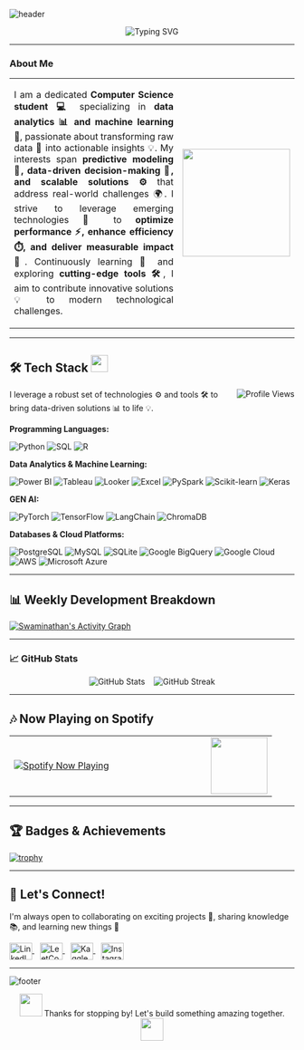 <!-- Animated Wavy Banner -->
![header](https://capsule-render.vercel.app/api?type=waving&color=0:FF5733,100:FFC300&height=180&section=header&text=Swaminathan%20K&fontSize=40&fontColor=fff&animation=twinkling)

<!-- Animated Typing Banner -->
<p align="center">
  <img src="https://readme-typing-svg.herokuapp.com?font=Fira+Code&size=28&pause=1000&color=00F7FF&center=true&vCenter=true&width=800&lines=👋+Hi+there!+I'm+Swaminathan+K;📊+Data+Analyst+%7C+ML+Enthusiast;🤖+GenAI+Innovator;📈+Turning+Data+into+Insights;💡+Always+Learning+%26+Exploring;🚀+Let's+Build+Something+Amazing" alt="Typing SVG" />
</p>

---

### About Me

<table>
<tr>
<td width="75%">
<p align="justify">
I am a dedicated <b>Computer Science student 💻</b> specializing in <b>data analytics 📊 and machine learning 🤖</b>, passionate about transforming raw data 📂 into actionable insights 💡.  
My interests span <b>predictive modeling 🔮, data-driven decision-making 🧠, and scalable solutions ⚙️</b> that address real-world challenges 🌍.  
I strive to leverage emerging technologies 🚀 to <b>optimize performance ⚡, enhance efficiency ⏱️, and deliver measurable impact 🎯</b>.  
Continuously learning 📖 and exploring <b>cutting-edge tools 🛠️</b>, I aim to contribute innovative solutions 💡 to modern technological challenges.  
</p>
</td>
<td width="25%" align="center">
<img src="https://media.giphy.com/media/v1.Y2lkPWVjZjA1ZTQ3eWU4bnA0a2kxNW4xaXVnYzRscmtmYXRuMThsaWI1eXc5d3lwcmUyNyZlcD12MV9naWZzX3NlYXJjaCZjdD1n/OumCa12QC9CIvBe2c1/giphy.gif" width="190"/>
</td>
</tr>
</table>

---

## 🛠️ Tech Stack <img src="https://media.giphy.com/media/13HgwGsXF0aiGY/giphy.gif" width="30"> 
<img src="https://komarev.com/ghpvc/?username=Swaminathan-5&label=Profile%20Views&color=ff4500&style=for-the-badge" alt="Profile Views" align="right"/>

<p>I leverage a robust set of technologies ⚙️ and tools 🛠️ to bring data-driven solutions 📊 to life 💡.</p>

**Programming Languages:**  
<p>
  <img src="https://img.shields.io/badge/Python-3776AB?style=for-the-badge&logo=python&logoColor=white" alt="Python" />  
  <img src="https://img.shields.io/badge/SQL-336791?style=for-the-badge&logo=postgresql&logoColor=white" alt="SQL" />  
  <img src="https://img.shields.io/badge/R-1f77b4?style=for-the-badge&logo=r&logoColor=white" alt="R" />  
</p>

**Data Analytics & Machine Learning:**  
<p>
  <img src="https://img.shields.io/badge/Power_BI-F2C811?style=for-the-badge&logo=power-bi&logoColor=black" alt="Power BI" />  
  <img src="https://img.shields.io/badge/Tableau-FF6600?style=for-the-badge&logo=tableau&logoColor=white" alt="Tableau" />  
  <img src="https://img.shields.io/badge/Looker-4285F4?style=for-the-badge&logo=looker&logoColor=white" alt="Looker" />  
  <img src="https://img.shields.io/badge/Excel-107C41?style=for-the-badge&logo=microsoft-excel&logoColor=white" alt="Excel" />  
  <img src="https://img.shields.io/badge/PySpark-E25A1C?style=for-the-badge&logo=apache-spark&logoColor=white" alt="PySpark" />  
  <img src="https://img.shields.io/badge/scikit--learn-F7931E?style=for-the-badge&logo=scikit-learn&logoColor=white" alt="Scikit-learn" />  
  <img src="https://img.shields.io/badge/Keras-C60000?style=for-the-badge&logo=keras&logoColor=white" alt="Keras" />  
</p>

**GEN AI:**  
<p>
  <img src="https://img.shields.io/badge/PyTorch-EE4C2C?style=for-the-badge&logo=pytorch&logoColor=white" alt="PyTorch" />  
  <img src="https://img.shields.io/badge/TensorFlow-FF6F00?style=for-the-badge&logo=tensorflow&logoColor=white" alt="TensorFlow" />  
  <img src="https://img.shields.io/badge/LangChain-1C3C3C?style=for-the-badge&logo=chainlink&logoColor=white" alt="LangChain" />  
  <img src="https://img.shields.io/badge/ChromaDB-2E7D32?style=for-the-badge&logo=databricks&logoColor=white" alt="ChromaDB" />  
</p>

**Databases & Cloud Platforms:**  
<p>
  <img src="https://img.shields.io/badge/PostgreSQL-003B57?style=for-the-badge&logo=postgresql&logoColor=white" alt="PostgreSQL" />  
  <img src="https://img.shields.io/badge/MySQL-005C84?style=for-the-badge&logo=mysql&logoColor=white" alt="MySQL" />  
  <img src="https://img.shields.io/badge/SQLite-003B57?style=for-the-badge&logo=sqlite&logoColor=white" alt="SQLite" />  
  <img src="https://img.shields.io/badge/BigQuery-1A73E8?style=for-the-badge&logo=google-cloud&logoColor=white" alt="Google BigQuery" />  
  <img src="https://img.shields.io/badge/Google_Cloud-F4B400?style=for-the-badge&logo=google-cloud&logoColor=black" alt="Google Cloud" />  
  <img src="https://img.shields.io/badge/AWS-FF9900?style=for-the-badge&logo=amazon-aws&logoColor=white" alt="AWS" />  
  <img src="https://img.shields.io/badge/Azure-0072C6?style=for-the-badge&logo=microsoft-azure&logoColor=white" alt="Microsoft Azure" />  
</p>

---

## 📊 Weekly Development Breakdown

[![Swaminathan's Activity Graph](https://github-readme-activity-graph.vercel.app/graph?username=Swaminathan-5&theme=react-dark&area=true&hide_border=true&custom_title=Contribution+Graph)](https://github.com/ashutosh00710/github-readme-activity-graph)

---

### 📈 GitHub Stats

<p align="center">
  <img src="https://github-readme-stats.vercel.app/api?username=Swaminathan-5&show_icons=true&theme=github_dark&hide_border=true&cache_seconds=1800" alt="GitHub Stats" />
  &nbsp;&nbsp;
  <img src="https://github-readme-streak-stats.herokuapp.com?user=Swaminathan-5&theme=github-dark&hide_border=true&date_format=M%20j%5B%2C%20Y%5D" alt="GitHub Streak" />
</p>

---

## 🎶 Now Playing on Spotify

<table>
<tr>
<td width="75%">
<a href="https://open.spotify.com/user/316byevjgpsajebi2vvkxvdlg4t4">
  <img src="https://novatorem.vercel.app/api/spotify" alt="Spotify Now Playing" />
</a>
</td>
<td width="25%" align="center">
<img src="https://media.giphy.com/media/v1.Y2lkPWVjZjA1ZTQ3bDl6M2dnd2huY28yc2J5Njh6emhndHE1M3A4ZGp1c3I3d2g3aDg5ZyZlcD12MV9naWZzX3NlYXJjaCZjdD1n/tf6u6cBpdI9jePqbxg/giphy.gif" width="100"/>
</td>
</tr>
</table>

---

## 🏆 Badges & Achievements

[![trophy](https://github-profile-trophy.vercel.app/?username=Swaminathan-5&theme=juicyfresh&margin-w=15&margin-h=15)](https://github.com/ryo-ma/github-profile-trophy)

---

## 🤝 Let's Connect!

I'm always open to collaborating on exciting projects 🤝, sharing knowledge 📚, and learning new things 🌱

<p align="left">
  <a href="https://www.linkedin.com/in/swami2004/" target="blank" style="margin-right: 10px;">
    <img align="center" src="https://raw.githubusercontent.com/rahuldkjain/github-profile-readme-generator/master/src/images/icons/Social/linked-in-alt.svg" alt="LinkedIn" height="30" width="40" />
  </a>
  <a href="https://leetcode.com/u/Swaminathan2004/" target="blank" style="margin-right: 10px;">
    <img align="center" src="https://raw.githubusercontent.com/rahuldkjain/github-profile-readme-generator/master/src/images/icons/Social/leet-code.svg" alt="LeetCode" height="30" width="40" />
  </a>
  <a href="https://kaggle.com/mike2207" target="blank" style="margin-right: 10px;">
    <img align="center" src="https://raw.githubusercontent.com/rahuldkjain/github-profile-readme-generator/master/src/images/icons/Social/kaggle.svg" alt="Kaggle" height="30" width="40" />
  </a>
  <a href="https://instagram.com/mikeonstrings" target="blank" style="margin-right: 10px;">
    <img align="center" src="https://raw.githubusercontent.com/rahuldkjain/github-profile-readme-generator/master/src/images/icons/Social/instagram.svg" alt="Instagram" height="30" width="40" />
  </a>
</p>

---

<!-- Animated Footer Wave -->
![footer](https://capsule-render.vercel.app/api?type=waving&color=0:FF5733,100:FFC300&height=120&section=footer)

<p align="center">
  <img src="https://media.giphy.com/media/hvRJCLFzcasrR4ia7z/giphy.gif" width="40"> 
  Thanks for stopping by! Let's build something amazing together. 
  <img src="https://media.giphy.com/media/hvRJCLFzcasrR4ia7z/giphy.gif" width="40">
</p>
